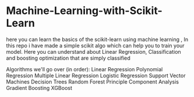 # Machine-Learning-with-Scikit-Learn
here you can learn the basics of the scikit-learn using machine learning , 
In this repo i have made a simple scikit algo which can help you to train your model. 
Here you can understand about Linear Regression, Classification and boosting optimization that are simply classified

Algorithms we'll go over (in order):
Linear Regression
Polynomial Regression
Multiple Linear Regression
Logistic Regression
Support Vector Machines
Decision Trees
Random Forest
Principle Component Analysis
Gradient Boosting
XGBoost
